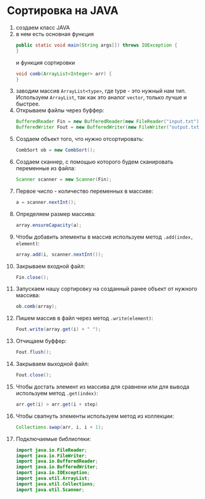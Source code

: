 # Сортировка на JAVA

1) создаем класс JAVA
2) в нем есть основная функция
   ```JAVA
   public static void main(String args[]) throws IOException {
   }
   ```
   и 
   функция сортировки
   ```JAVA
   void comb(ArrayList<Integer> arr) {
   }
   ```
3) заводим массив `ArrayList<type>`, где type - это нужный нам тип. Используем `ArrayList`, так как это аналог `vector`, только лучше и быстрее.
4) Открываем файлы через буффер: 
   ```JAVA
   BufferedReader Fin = new BufferedReader(new FileReader("input.txt"));
   BufferedWriter Fout = new BufferedWriter(new FileWriter("output.txt"));
   ```
5) Создаем объект того, что нужно отсортировать: 
   ```JAVA
   CombSort ob = new CombSort();
   ```
6) Создаем сканнер, с помощью которого будем сканировать переменные из файла: 
   ```JAVA
   Scanner scanner = new Scanner(Fin);
   ```
7) Первое число - количество переменных в массиве: 
   ```JAVA
   a = scanner.nextInt();
   ```
8) Определяем размер массива: 
   ```JAVA
   array.ensureCapacity(a);
   ```
9) Чтобы добавить элементы в массив используем метод `.add(index, element)`: 
   ```JAVA
   array.add(i, scanner.nextInt());
   ```
10) Закрываем входной файл: 
      ```JAVA
      Fin.close();
      ```
10) Запускаем нашу сортировку на созданный ранее объект от нужного массива: 
      ```JAVA
      ob.comb(array);
      ```
11) Пишем массив в файл через метод `.write(element)`:
      ```JAVA
      Fout.write(array.get(i) + " ");
      ```
12) Отчищаем буффер: 
      ```JAVA
      Fout.flush();
      ```
13) Закрываем выходной файл: 
      ```JAVA
      Fout.close();
      ```
14) Чтобы достать элемент из массива для сравнени или для вывода используем метод `.get(index)`: 
      ```JAVA
      arr.get(i) > arr.get(i + step)
      ```
15) Чтобы свапнуть элементы используем метод из коллекции: 
      ```JAVA
      Collections.swap(arr, i, i + 1);
      ```
16) Подключаемые библиотеки: 
      ```JAVA
      import java.io.FileReader;
      import java.io.FileWriter;
      import java.io.BufferedReader;
      import java.io.BufferedWriter;
      import java.io.IOException;
      import java.util.ArrayList;
      import java.util.Collections;
      import java.util.Scanner;
      ```

